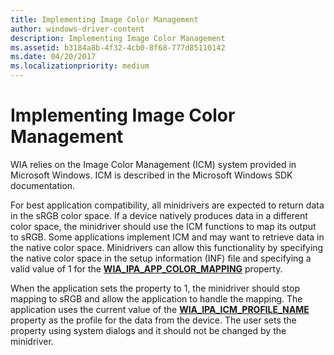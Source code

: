 ```yaml
---
title: Implementing Image Color Management
author: windows-driver-content
description: Implementing Image Color Management
ms.assetid: b3184a8b-4f32-4cb0-8f68-777d85110142
ms.date: 04/20/2017
ms.localizationpriority: medium
---
```


# Implementing Image Color Management





WIA relies on the Image Color Management (ICM) system provided in Microsoft Windows. ICM is described in the Microsoft Windows SDK documentation.

For best application compatibility, all minidrivers are expected to return data in the sRGB color space. If a device natively produces data in a different color space, the minidriver should use the ICM functions to map its output to sRGB. Some applications implement ICM and may want to retrieve data in the native color space. Minidrivers can allow this functionality by specifying the native color space in the setup information (INF) file and specifying a valid value of 1 for the [**WIA\_IPA\_APP\_COLOR\_MAPPING**](https://msdn.microsoft.com/library/windows/hardware/ff551521) property.

When the application sets the property to 1, the minidriver should stop mapping to sRGB and allow the application to handle the mapping. The application uses the current value of the [**WIA\_IPA\_ICM\_PROFILE\_NAME**](https://msdn.microsoft.com/library/windows/hardware/ff551571) property as the profile for the data from the device. The user sets the property using system dialogs and it should not be changed by the minidriver.

 

 




